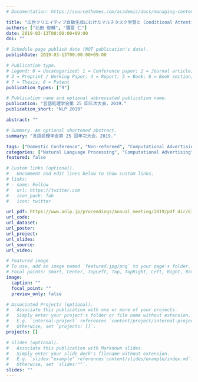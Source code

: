 ```yaml
---
# Documentation: https://sourcethemes.com/academic/docs/managing-content/

title: "広告クリエイティブ自動生成にむけたマルチタスク学習と Conditional Attention による CVR 予測"
authors: ["北田 俊輔", "彌冨 仁"]
date: 2019-03-13T00:00:00+09:00
doi: ""

# Schedule page publish date (NOT publication's date).
publishDate: 2019-03-13T00:00:00+09:00

# Publication type.
# Legend: 0 = Uncategorized; 1 = Conference paper; 2 = Journal article;
# 3 = Preprint / Working Paper; 4 = Report; 5 = Book; 6 = Book section;
# 7 = Thesis; 8 = Patent
publication_types: ["9"]

# Publication name and optional abbreviated publication name.
publication: "言語処理学会第 25 回年次大会，2019."
publication_short: "NLP 2019"

abstract: ""

# Summary. An optional shortened abstract.
summary: "言語処理学会第 25 回年次大会，2019."

tags: ["Domestic Conference", "Non-refereed", "Computational Advertising", "Gunosy Work"]
categories: ["Natural Language Processing", "Computational Advertising"]
featured: false

# Custom links (optional).
#   Uncomment and edit lines below to show custom links.
# links:
# - name: Follow
#   url: https://twitter.com
#   icon_pack: fab
#   icon: twitter

url_pdf: https://www.anlp.jp/proceedings/annual_meeting/2019/pdf_dir/E3-3.pdf
url_code:
url_dataset:
url_poster:
url_project:
url_slides:
url_source:
url_video:

# Featured image
# To use, add an image named `featured.jpg/png` to your page's folder. 
# Focal points: Smart, Center, TopLeft, Top, TopRight, Left, Right, BottomLeft, Bottom, BottomRight.
image:
  caption: ""
  focal_point: ""
  preview_only: false

# Associated Projects (optional).
#   Associate this publication with one or more of your projects.
#   Simply enter your project's folder or file name without extension.
#   E.g. `internal-project` references `content/project/internal-project/index.md`.
#   Otherwise, set `projects: []`.
projects: []

# Slides (optional).
#   Associate this publication with Markdown slides.
#   Simply enter your slide deck's filename without extension.
#   E.g. `slides:"example"`references`content/slides/example/index.md`.
#   Otherwise, set `slides:""`.
slides: ""
---
```

